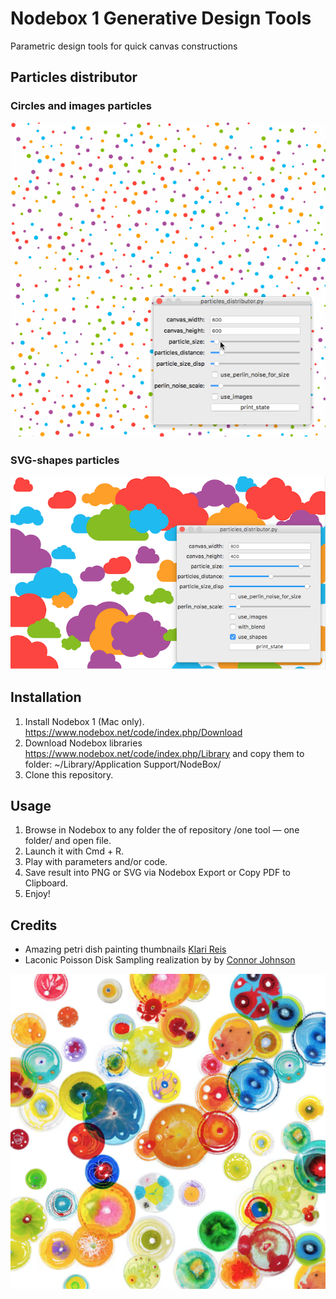# Nodebox 1 Generative Design Tools
Parametric design tools for quick canvas constructions

## Particles distributor
### Circles and images particles
![Circle and images particles](https://raw.githubusercontent.com/x-raizor/nodebox1-generative-tools/master/examples/particles_distributor.gif)

### SVG-shapes particles
![Shape particles](https://raw.githubusercontent.com/x-raizor/nodebox1-generative-tools/master/examples/svg_shapes_particles.png)


## Installation
1. Install Nodebox 1 (Mac only).
https://www.nodebox.net/code/index.php/Download
2. Download Nodebox libraries
https://www.nodebox.net/code/index.php/Library
and copy them to folder:
~/Library/Application Support/NodeBox/
3. Clone this repository.

## Usage
1.  Browse in Nodebox to any folder the of repository /one tool — one folder/ and open file.
2.  Launch it with Cmd + R.
3.  Play with parameters and/or code.
4.  Save result into PNG or SVG via Nodebox Export or Copy PDF to Clipboard.
5.  Enjoy!

## Credits
* Amazing petri dish painting thumbnails [Klari Reis](http://www.adailydish.com)
* Laconic Poisson Disk Sampling realization by by [Connor Johnson](http://connor-johnson.com/2015/04/08/poisson-disk-sampling/)

![Image particles example](https://raw.githubusercontent.com/x-raizor/nodebox1-generative-tools/master/examples/images_particles_example.png)